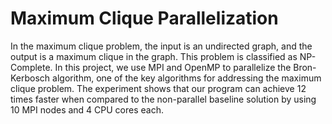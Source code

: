 # Maximum Clique Parallelization
In the maximum clique problem, the input is an undirected graph, and the output is a maximum clique in the graph. This problem is classified as NP-Complete. In this project, we use MPI and OpenMP to parallelize the Bron-Kerbosch algorithm, one of the key algorithms for addressing the maximum clique problem. The experiment shows that our program can achieve 12 times faster when compared to the non-parallel baseline solution by using 10 MPI nodes and 4 CPU cores each.
